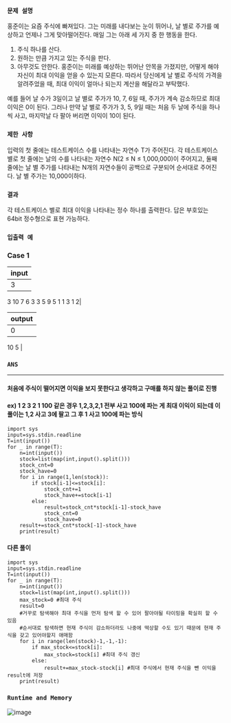 ### `문제 설명`
홍준이는 요즘 주식에 빠져있다. 그는 미래를 내다보는 눈이 뛰어나, 날 별로 주가를 예상하고 언제나 그게 맞아떨어진다. 매일 그는 아래 세 가지 중 한 행동을 한다.

1. 주식 하나를 산다.
2. 원하는 만큼 가지고 있는 주식을 판다.
3. 아무것도 안한다.
홍준이는 미래를 예상하는 뛰어난 안목을 가졌지만, 어떻게 해야 자신이 최대 이익을 얻을 수 있는지 모른다. 따라서 당신에게 날 별로 주식의 가격을 알려주었을 때, 최대 이익이 얼마나 되는지 계산을 해달라고 부탁했다.

예를 들어 날 수가 3일이고 날 별로 주가가 10, 7, 6일 때, 주가가 계속 감소하므로 최대 이익은 0이 된다. 그러나 만약 날 별로 주가가 3, 5, 9일 때는 처음 두 날에 주식을 하나씩 사고, 마지막날 다 팔아 버리면 이익이 10이 된다.

### `제한 사항`

입력의 첫 줄에는 테스트케이스 수를 나타내는 자연수 T가 주어진다. 각 테스트케이스 별로 첫 줄에는 날의 수를 나타내는 자연수 N(2 ≤ N ≤ 1,000,000)이 주어지고, 둘째 줄에는 날 별 주가를 나타내는 N개의 자연수들이 공백으로 구분되어 순서대로 주어진다. 날 별 주가는 10,000이하다.

### `결과`

각 테스트케이스 별로 최대 이익을 나타내는 정수 하나를 출력한다. 답은 부호있는 64bit 정수형으로 표현 가능하다.

### `입출력 예`
### Case 1

|input|
|---|
|3
3
10 7 6
3
3 5 9
5
1 1 3 1 2|

|output|
|---|
|0
10
5
|
### `ANS`

----

#### 처음에 주식이 떨어지면 이익을 보지 못한다고 생각하고 구매를 하지 않는 풀이로 진행 
#### ex) 1 2 3 2 1 100 같은 경우 1,2,3,2,1 전부 사고 100에 파는 게 최대 이익이 되는데 이 풀이는 1,2 사고 3에 팔고 그 후 1 사고 100에 파는 방식
```
import sys
input=sys.stdin.readline
T=int(input())
for _ in range(T):
    n=int(input())
    stock=list(map(int,input().split()))
    stock_cnt=0
    stock_have=0
    for i in range(1,len(stock)):
        if stock[i-1]<=stock[i]:
            stock_cnt+=1
            stock_have+=stock[i-1]
        else:
            result=stock_cnt*stock[i-1]-stock_have
            stock_cnt=0
            stock_have=0
    result+=stock_cnt*stock[-1]-stock_have
    print(result)
```

#### 다른 풀이
```
import sys
input=sys.stdin.readline
T=int(input())
for _ in range(T):
    n=int(input())
    stock=list(map(int,input().split()))
    max_stock=0 #최대 주식
    result=0 
    #거꾸로 탐색해야 최대 주식을 먼저 탐색 할 수 있어 팔아야될 타이밍을 확실히 할 수 있음
    #순서대로 탐색하면 현재 주식이 감소하더라도 나중에 떡상할 수도 있기 때문에 현재 주식을 갖고 있어야할지 애매함 
    for i in range(len(stock)-1,-1,-1): 
        if max_stock<=stock[i]:
            max_stock=stock[i] #최대 주식 갱신
        else:
            result+=max_stock-stock[i] #최대 주식에서 현재 주식을 뺀 이익을 result에 저장
    print(result)

```

### `Runtime and Memory`

![image](https://user-images.githubusercontent.com/106041072/236859147-2809ef86-c49b-45ff-a150-fe5eb3379d54.png)
